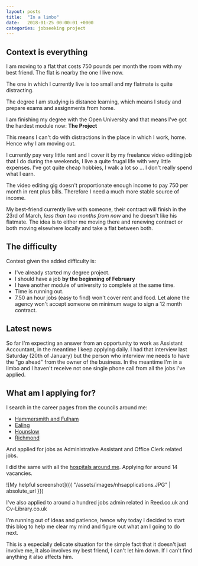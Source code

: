 ```yaml
---
layout: posts
title:  "In a limbo"
date:   2018-01-25 00:00:01 +0000
categories: jobseeking project
---
```

## Context is everything
I am moving to a flat that costs 750 pounds per month the room with my best friend. The flat is nearby the one I live now.

The one in which I currently live is too small and my flatmate is quite distracting.

The degree I am studying is distance learning, which means I study and prepare exams and assignments from home.

I am finishing my degree with the Open University and that means I've got the hardest module now: **The Project**

This means I can't do with distractions in the place in which I work, home. Hence why I am moving out.

I currently pay very little rent and I cover it by my freelance video editing job that I do during the weekends, I live a quite frugal life with very little expenses. I've got quite cheap hobbies, I walk a lot so ... I don't really spend what I earn.

The video editing gig doesn't proportionate enough income to pay 750 per month in rent plus bills. Therefore I need a much more stable source of income.

My best-friend currently live with someone, their contract will finish in the 23rd of March, *less than two months from now* and he doesn't like his flatmate. The idea is to either me moving there and renewing contract or both moving elsewhere locally and take a flat between both.

## The difficulty

Context given the added difficulty is:
* I've already started my degree project.
* I should have a job **by the beginning of February**
* I have another module of university to complete at the same time.
* Time is running out.
* 7.50 an hour jobs (easy to find) won't cover rent and food. Let alone the agency won't accept someone on minimum wage to sign a 12 month contract.

## Latest news

So far I'm expecting an answer from an opportunity to work as Assistant Accountant, in the meantime I keep applying daily. I had that interview last Saturday (20th of January) but the person who interview me needs to have the "go ahead" from the owner of the business. In the meantime I'm in a limbo and I haven't receive not one single phone call from all the jobs I've applied.

## What am I applying for?
I search in the career pages from the councils around me:
* [Hammersmith and Fulham](https://jobs.westminster.gov.uk/job-search.html)
* [Ealing](https://www.ealing.gov.uk/homepage/28/jobs)
* [Hounslow](https://www.hounslow.gov.uk/info/20003/jobs_careers_and_adult_learning)
* [Richmond](https://jobs.richmondandwandsworth.gov.uk/)

And applied for jobs as Administrative Assistant and Office Clerk related jobs.

I did the same with all the [hospitals around me](https://www.nhsjobs.com/job_search/s7/Administrative_services?_ts=1). Applying for around 14 vacancies.

![My helpful screenshot]({{ "/assets/images/nhsapplications.JPG" | absolute_url }})

I've also applied to around a hundred jobs admin related in Reed.co.uk and Cv-Library.co.uk

I'm running out of ideas and patience, hence why today I decided to start this blog to help me clear my mind and figure out what am I going to do next.

This is a especially delicate situation for the simple fact that it doesn't just involve me, it also involves my best friend, I can't let him down. If I can't find anything it also affects him. 
